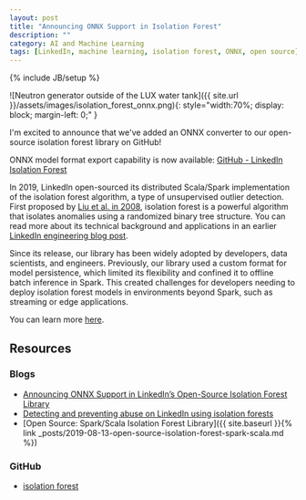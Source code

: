 ```yaml
---
layout: post
title: "Announcing ONNX Support in Isolation Forest"
description: ""
category: AI and Machine Learning
tags: [LinkedIn, machine learning, isolation forest, ONNX, open source]
---
```

{% include JB/setup %}

![Neutron generator outside of the LUX water tank]({{ site.url }}/assets/images/isolation_forest_onnx.png){: style="width:70%; display: block; margin-left: 0;" }

I'm excited to announce that we've added an ONNX converter to our open-source isolation forest library on GitHub!

ONNX model format export capability is now available: [GitHub - LinkedIn Isolation Forest](https://github.com/linkedin/isolation-forest)

In 2019, LinkedIn open-sourced its distributed Scala/Spark implementation of the isolation forest algorithm, a type of unsupervised outlier detection. First proposed by [Liu et al. in 2008](https://doi.org/10.1109/ICDM.2008.17), isolation forest is a powerful algorithm that isolates anomalies using a randomized binary tree structure. You can read more about its technical background and applications in an earlier [LinkedIn engineering blog post](https://www.linkedin.com/blog/engineering/data-management/isolation-forest?lipi=urn%3Ali%3Apage%3Ad_flagship3_pulse_read%3BgSQiQ1SSSKGSjYRLyCMwRQ%3D%3D).

Since its release, our library has been widely adopted by developers, data scientists, and engineers. Previously, our library used a custom format for model persistence, which limited its flexibility and confined it to offline batch inference in Spark. This created challenges for developers needing to deploy isolation forest models in environments beyond Spark, such as streaming or edge applications.

You can learn more [here](https://www.linkedin.com/pulse/announcing-onnx-support-linkedins-open-source-isolation-james-verbus-paoqe/).

## Resources

### Blogs

- [Announcing ONNX Support in LinkedIn’s Open-Source Isolation Forest Library](https://www.linkedin.com/pulse/announcing-onnx-support-linkedins-open-source-isolation-james-verbus-paoqe/)
- [Detecting and preventing abuse on LinkedIn using isolation forests](https://www.linkedin.com/blog/engineering/data-management/isolation-forest)
- [Open Source: Spark/Scala Isolation Forest Library]({{ site.baseurl }}{% link _posts/2019-08-13-open-source-isolation-forest-spark-scala.md %})

### GitHub

- [isolation forest](https://github.com/linkedin/isolation-forest)
